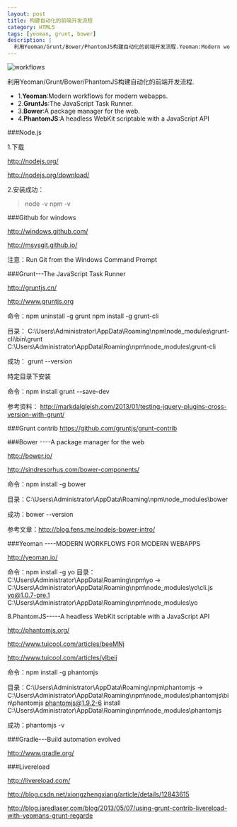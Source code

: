```yaml
---
layout: post
title: 构建自动化的前端开发流程
category: HTML5
tags: [yeoman, grunt, bower]
description: |
  利用Yeoman/Grunt/Bower/PhantomJS构建自动化的前端开发流程.Yeoman:Modern workflows for modern webapps.GruntJs:The JavaScript Task Runner.Bower:A package manager for the web.
---
```


![workflows](http://wkylin.github.io/assets/images/workflows.png "workflows")

利用Yeoman/Grunt/Bower/PhantomJS构建自动化的前端开发流程.

+ 1.**Yeoman**:Modern workflows for modern webapps.
+ 2.**GruntJs**:The JavaScript Task Runner.
+ 3.**Bower**:A package manager for the web.
+ 4.**PhantomJS**:A headless WebKit scriptable with a JavaScript API

###Node.js

1.下载

<http://nodejs.org/>

<http://nodejs.org/download/>

2.安装成功：
>node -v
>npm -v

###Github for windows

<http://windows.github.com/>

<http://msysgit.github.io/>

注意：Run Git from the Windows Command Prompt

###Grunt---The JavaScript Task Runner

<http://gruntjs.cn/>

<http://www.gruntjs.org>

命令：npm uninstall -g grunt npm install -g grunt-cli

目录： C:\Users\Administrator\AppData\Roaming\npm\node_modules\grunt-cli\bin\grunt C:\Users\Administrator\AppData\Roaming\npm\node_modules\grunt-cli

成功：
    grunt --version

特定目录下安装

命令：npm install grunt --save-dev

参考资料：
http://markdalgleish.com/2013/01/testing-jquery-plugins-cross-version-with-grunt/

###Grunt contrib
https://github.com/gruntjs/grunt-contrib

###Bower ----A package manager for the web

<http://bower.io/>

http://sindresorhus.com/bower-components/

命令：npm install -g bower

目录：C:\Users\Administrator\AppData\Roaming\npm\node_modules\bower

成功：bower --version

参考文章：http://blog.fens.me/nodejs-bower-intro/

###Yeoman ----MODERN WORKFLOWS FOR MODERN WEBAPPS

<http://yeoman.io/>

命令：npm install -g yo
目录：C:\Users\Administrator\AppData\Roaming\npm\yo -> C:\Users\Administrator\AppData\Roaming\npm\node_modules\yo\cli.js
      yo@1.0.7-pre.1 C:\Users\Administrator\AppData\Roaming\npm\node_modules\yo


8.PhantomJS-----A headless WebKit scriptable with a JavaScript API

<http://phantomjs.org/>

http://www.tuicool.com/articles/beeMNj

http://www.tuicool.com/articles/yIbeii

命令：npm install -g phantomjs

目录：C:\Users\Administrator\AppData\Roaming\npm\phantomjs -> C:\Users\Administrator\AppData\Roaming\npm\node_modules\phantomjs\bin\phantomjs
 phantomjs@1.9.2-6 install C:\Users\Administrator\AppData\Roaming\npm\node_modules\phantomjs

成功：phantomjs -v

###Gradle---Build automation evolved

http://www.gradle.org/

###Livereload

<http://livereload.com/>

http://blog.csdn.net/xiongzhengxiang/article/details/12843615

http://blog.jaredlaser.com/blog/2013/05/07/using-grunt-contrib-livereload-with-yeomans-grunt-regarde